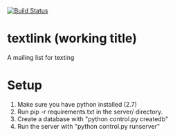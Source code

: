 [![Build Status](https://travis-ci.org/noahgoldman/textlink.png?branch=master)](https://travis-ci.org/noahgoldman/textlink)

textlink (working title)
=======================

A mailing list for texting

Setup
=====

1. Make sure you have python installed (2.7)
2. Run pip -r requirements.txt in the server/ directory.
3. Create a database with "python control.py createdb"
4. Run the server with "python control.py runserver"
